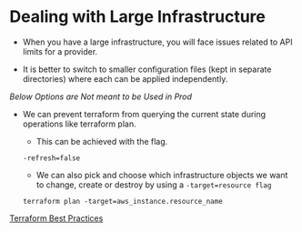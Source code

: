 # Dealing with Large Infrastructure

- When you have a large infrastructure, you will face issues related to API limits for a provider.

- It is better to switch to smaller configuration files (kept in separate directories) where each can be applied independently.

 *Below Options are Not meant to be Used in Prod*

- We can prevent terraform from querying the current state during operations like terraform plan.
    - This can be achieved with the flag. 

    `-refresh=false`
 
    - We can also pick and choose which infrastructure objects we want to change, create or destroy by using a `-target=resource flag`

    `terraform plan -target=aws_instance.resource_name`

[Terraform Best Practices](https://spacelift.io/blog/terraform-best-practices)
